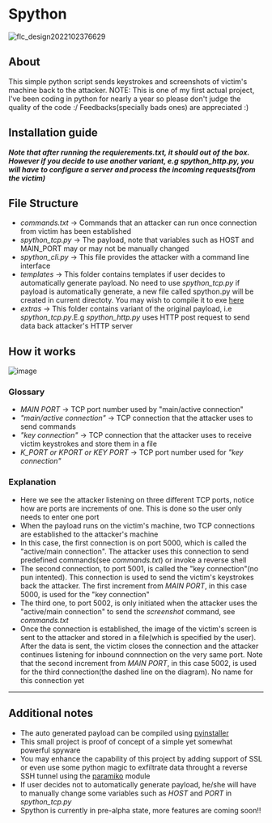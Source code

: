 # Spython

![flc_design2022102376629](https://user-images.githubusercontent.com/91953982/197397830-3cdd5836-bb62-43c7-bfbf-74977a856a74.png)


## About ##
This simple python script sends keystrokes and  screenshots of victim's machine back to the attacker.
NOTE: This is one of my first actual  project, I've been coding in python for nearly a year so please don't judge the quality of the code :/
Feedbacks(specially bads ones) are appreciated :)

## Installation guide ##
***Note that after running the *requierements.txt*, it should out of the box. However if you decide to use another variant, e.g spython_http.py, you will have to configure a server and process the incoming requests(from the victim)***

## File Structure ##
- *commands.txt* -> Commands that an attacker can run once connection from victim has been established
- *spython_tcp.py* -> The payload, note that variables such as HOST and MAIN_PORT may or may not be manually changed
- *spython_cli.py* -> This file provides the attacker with a command line interface
- *templates* -> This folder contains templates if user decides to automatically generate payload. No need to use *spython_tcp.py* if payload is automatically generate, a  new file called spython.py will be created in current directoty. You may wish to compile it to exe [here](https://pyinstaller.org/) 
- *extras* -> This folder contains variant of the original payload, i.e *spython_tcp.py*.E.g *spython_http.py* uses HTTP post request to send data back attacker's HTTP server

## How it works ##
![image](https://user-images.githubusercontent.com/91953982/197544894-84fdfb20-2e73-4f5b-b4ca-a24dd663afdf.png)
### Glossary ###
- *MAIN PORT* -> TCP port number used by "main/active connection"
- *"main/active connection"* -> TCP connection that the attacker uses to send commands
- *"key connection"* ->  TCP connection that the attacker uses to receive victim keystrokes and store them in a file
- *K_PORT or KPORT or KEY PORT* -> TCP port number used for *"key connection"*

### Explanation ###
- Here we see the attacker listening on three different TCP ports, notice how are ports are increments of one. This is done so the user only needs to enter one port
- When the payload runs on the victim's machine, two TCP connections are established to the attacker's machine
- In this case, the first connection is on port 5000, which is called the "active/main connection". The attacker uses this connection to send predefined commands(see *commands.txt*) or invoke a reverse shell
- The second connection, to port 5001, is called the "key connection"(no pun intented). This connection is used to  send the victim's keystrokes back the attacker. The first increment from *MAIN PORT*, in this case 5000, is used for the "key connection"
- The third one, to port 5002, is only initiated when the attacker uses the "active/main connection" to send the *screenshot* command, see *commands.txt*
- Once the connection is established, the image of the victim's screen is sent to the attacker and stored in a file(which is specified by the user). After the data is sent, the victim closes the connection and the attacker continues listening for inbound connnection on the very same port. Note that the second increment from *MAIN PORT*, in this case 5002, is used for the third connection(the dashed line on the diagram). No name for this connection yet
- - - -
## Additional notes ##
- The auto generated payload can be compiled using [pyinstaller](https://pyinstaller.org/)
- This small project is proof of concept of a simple yet somewhat powerful spyware
- You may enhance the capability of this project by adding support of SSL or even use some python magic to exfiltrate data throught a reverse SSH tunnel using the [paramiko](https://www.paramiko.org/) module
- If user decides not to automatically generate payload, he/she will have to manually change some variables such as *HOST* and *PORT* in *spython_tcp.py*
- Spython is currently in pre-alpha state, more features are coming soon!!
